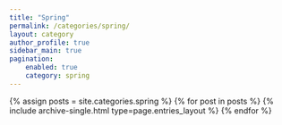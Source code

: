 ```yaml
---
title: "Spring"
permalink: /categories/spring/
layout: category
author_profile: true
sidebar_main: true
pagination:
    enabled: true
    category: spring
---
```


{% assign posts = site.categories.spring %}
{% for post in posts %} 
    {% include archive-single.html type=page.entries_layout %} 
{% endfor %}